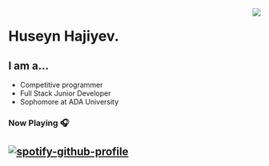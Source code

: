 <a>
<img align="right" src="https://github-readme-stats.vercel.app/api?username=computerbox124&theme=gruvbox">
</a>

<h1>
Huseyn Hajiyev.
</h1>

<h2>
	I am a...
</h2>

- Competitive programmer
- Full Stack Junior Developer
- Sophomore at ADA University

### Now Playing 🎧

[![spotify-github-profile](https://spotify-github-profile.vercel.app/api/view?uid=31k2yzq2eyvgl3dci7ecuzmi3f4a&cover_image=true&theme=default)](https://github.com/kittinan/spotify-github-profile)
<br/>
---
